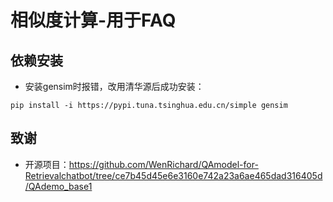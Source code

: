 # 相似度计算-用于FAQ

## 依赖安装

- 安装gensim时报错，改用清华源后成功安装：

~~~shell
pip install -i https://pypi.tuna.tsinghua.edu.cn/simple gensim
~~~

## 致谢

- 开源项目：<https://github.com/WenRichard/QAmodel-for-Retrievalchatbot/tree/ce7b45d45e6e3160e742a23a6ae465dad316405d/QAdemo_base1>